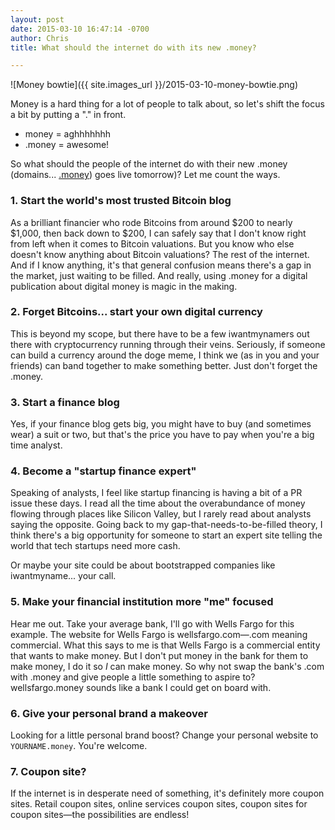 ```yaml
---
layout: post
date: 2015-03-10 16:47:14 -0700
author: Chris
title: What should the internet do with its new .money?

---
```


<!-- excerpt -->

![Money bowtie]({{ site.images_url }}/2015-03-10-money-bowtie.png)

Money is a hard thing for a lot of people to talk about, so let's shift the focus a bit by putting a "." in front. 

+ money = aghhhhhhh
+ .money = awesome!

So what should the people of the internet do with their new .money (domains... [.money](https://iwantmyname.com/domains/dot-money)) goes live tomorrow)? Let me count the ways.

<!-- /excerpt -->

### 1. Start the world's most trusted Bitcoin blog 

As a brilliant financier who rode Bitcoins from around $200 to nearly $1,000, then back down to $200, I can safely say that I don't know right from left when it comes to Bitcoin valuations. But you know who else doesn't know anything about Bitcoin valuations? The rest of the internet. And if I know anything, it's that general confusion means there's a gap in the market, just waiting to be filled. And really, using .money for a digital publication about digital money is magic in the making.

### 2. Forget Bitcoins... start your own digital currency

This is beyond my scope, but there have to be a few iwantmynamers out there with cryptocurrency running through their veins. Seriously, if someone can build a currency around the doge meme, I think we (as in you and your friends) can band together to make something better. Just don't forget the .money.

### 3. Start a finance blog

Yes, if your finance blog gets big, you might have to buy (and sometimes wear) a suit or two, but that's the price you have to pay when you're a big time analyst.

### 4. Become a "startup finance expert"

Speaking of analysts, I feel like startup financing is having a bit of a PR issue these days. I read all the time about the overabundance of money flowing through places like Silicon Valley, but I rarely read about analysts saying the opposite. Going back to my gap-that-needs-to-be-filled theory, I think there's a big opportunity for someone to start an expert site telling the world that tech startups need more cash. 

Or maybe your site could be about bootstrapped companies like iwantmyname... your call.

### 5. Make your financial institution more "me" focused

Hear me out. Take your average bank, I'll go with Wells Fargo for this example.  The website for Wells Fargo is wellsfargo.com—.com meaning commercial. What this says to me is that Wells Fargo is a commercial entity that wants to make money. But I don't put money in the bank for them to make money, I do it so *I* can make money. So why not swap the bank's .com with .money and give people a little something to aspire to? wellsfargo.money sounds like a bank I could get on board with. 

### 6. Give your personal brand a makeover

Looking for a little personal brand boost? Change your personal website to `YOURNAME.money`. You're welcome.

### 7. Coupon site?

If the internet is in desperate need of something, it's definitely more coupon sites. Retail coupon sites, online services coupon sites, coupon sites for coupon sites—the possibilities are endless! 